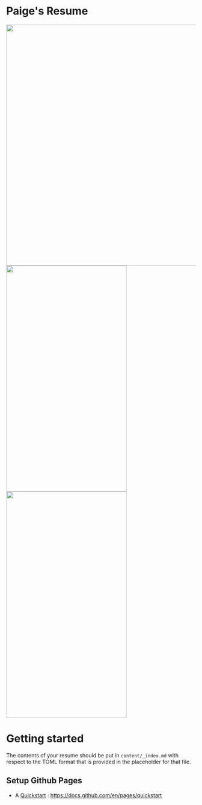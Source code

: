 # Paige's Resume
<img src="https://github.com/paigeadelethompson/resume/blob/main/screenshot/sc1.png?raw=true" width=640 height=640 /><img src="https://github.com/paigeadelethompson/resume/blob/main/screenshot/sc2.PNG?raw=true" width=320 height=600 /><img src="https://github.com/paigeadelethompson/resume/blob/main/screenshot/sc3.PNG?raw=true" width=320 height=600 />
# Getting started 

The contents of your resume should be put in `content/_index.md` with respect to the TOML format that is provided in the placeholder for that file. 

## Setup Github Pages 

- A [Quickstart](https://docs.github.com/en/pages/quickstart) : https://docs.github.com/en/pages/quickstart
